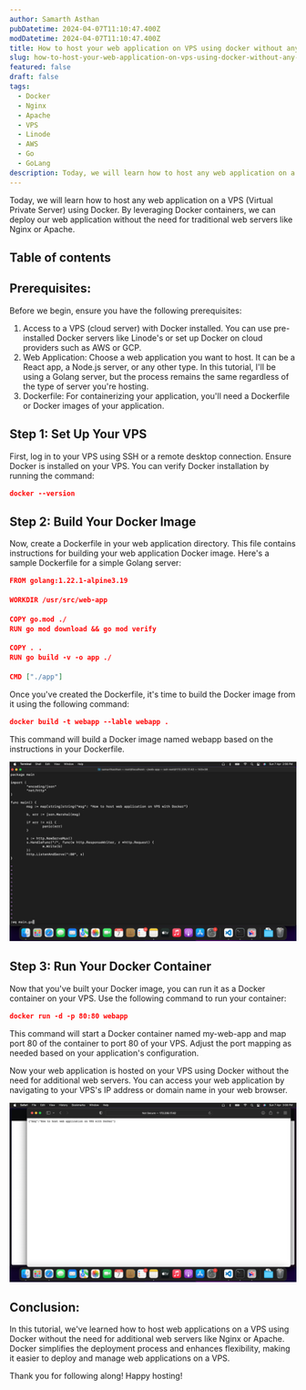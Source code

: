 ```yaml
---
author: Samarth Asthan
pubDatetime: 2024-04-07T11:10:47.400Z
modDatetime: 2024-04-07T11:10:47.400Z
title: How to host your web application on VPS using docker without any Nginx or Apache
slug: how-to-host-your-web-application-on-vps-using-docker-without-any-nginx-or-apache
featured: false
draft: false
tags:
  - Docker
  - Nginx
  - Apache
  - VPS
  - Linode
  - AWS
  - Go
  - GoLang
description: Today, we will learn how to host any web application on a VPS (Virtual Private Server) using Docker. By leveraging Docker containers, we can deploy our web application without the need for traditional web servers like Nginx or Apache.
---
```


Today, we will learn how to host any web application on a VPS (Virtual Private Server) using Docker. By leveraging Docker containers, we can deploy our web application without the need for traditional web servers like Nginx or Apache.

## Table of contents

## Prerequisites:

Before we begin, ensure you have the following prerequisites:

1.  Access to a VPS (cloud server) with Docker installed. You can use pre-installed Docker servers like Linode's or set up Docker on cloud providers such as AWS or GCP.
2.  Web Application: Choose a web application you want to host. It can be a React app, a Node.js server, or any other type. In this tutorial, I'll be using a Golang server, but the process remains the same regardless of the type of server you're hosting.
3.  Dockerfile: For containerizing your application, you'll need a Dockerfile or Docker images of your application.

## Step 1: Set Up Your VPS

First, log in to your VPS using SSH or a remote desktop connection. Ensure Docker is installed on your VPS. You can verify Docker installation by running the command:

```json
docker --version
```

## Step 2: Build Your Docker Image

Now, create a Dockerfile in your web application directory. This file contains instructions for building your web application Docker image. Here's a sample Dockerfile for a simple Golang server:

```json
FROM golang:1.22.1-alpine3.19

WORKDIR /usr/src/web-app

COPY go.mod ./
RUN go mod download && go mod verify

COPY . .
RUN go build -v -o app ./

CMD ["./app"]
```

Once you've created the Dockerfile, it's time to build the Docker image from it using the following command:

```json
docker build -t webapp --lable webapp .
```

This command will build a Docker image named webapp based on the instructions in your Dockerfile.

![sample-golang-server](./sample-golang-server.png)

## Step 3: Run Your Docker Container

Now that you've built your Docker image, you can run it as a Docker container on your VPS. Use the following command to run your container:

```json
docker run -d -p 80:80 webapp
```

This command will start a Docker container named my-web-app and map port 80 of the container to port 80 of your VPS. Adjust the port mapping as needed based on your application's configuration.

Now your web application is hosted on your VPS using Docker without the need for additional web servers. You can access your web application by navigating to your VPS's IP address or domain name in your web browser.

![sample-golang-server](./host-on-vps-using-docker-result.png)

## Conclusion:

In this tutorial, we've learned how to host web applications on a VPS using Docker without the need for additional web servers like Nginx or Apache. Docker simplifies the deployment process and enhances flexibility, making it easier to deploy and manage web applications on a VPS.

Thank you for following along! Happy hosting!
